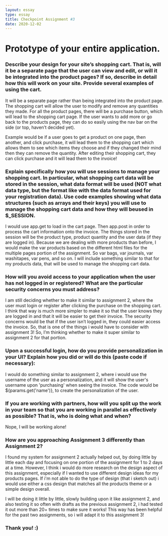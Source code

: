 ```yaml
---
layout: essay
type: essay
title: Checkpoint Assignment #3
date: 2020-12-02
---
```

<h1>Prototype of your entire application.</h1>
<h3>Describe your design for your site’s shopping cart. That is, will it be a separate page that the user can view and edit, or will it be integrated into the product pages? If so, describe in detail how this will work on your site. Provide several examples of using the cart.</h3>
<p>It will be a separate page rather than being integrated into the product page. The shopping cart will allow the user to modify and remove any quantities they made. For all the product pages, there will be a purchase button, which will lead to the shopping cart page. If the user wants to add more or go back to the products page, they can do so easily using the nav bar on the side (or top, haven’t decided yet).</p>
<p>Example would be if a user goes to get a product on one page, then another, and click purchase, it will lead them to the shopping cart which allows them to see which items they choose and if they changed their mind then they can remove the quantity. After editing their shopping cart, they can click purchase and it will lead them to the invoice!<p>

<h3>Explain specifically how you will use sessions to manage your shopping cart. In particular, what shopping cart data will be stored in the session, what data format will be used (NOT what data type, but the format like with the data format used for your registration data). Use code examples showing what data structures (such as arrays and their keys) you will use to manage the shopping cart data and how they will beused in $_SESSION.</h3>
<p>I would use app.get to load in the cart page. Then app.post in order to process the cart information onto the invoice.
The things stored in the session will be the product type, product quantity and the user data (if they are logged in).
Because we are dealing with more products than before, I would make the var products based on the different html files for the multiple pages portion of the assignment. So var bags, var journals, var washitapes, var pens, and so on. I will include something similar to that for my products data, that will be used to manage the shopping cart data.</p>

<h3>How will you avoid access to your application when the user has not logged in or registered? What are the particular security concerns you must address?</h3>
<p>I am still deciding whether to make it similar to assignment 2, where the user must login or register after clicking the purchase on the shopping cart. I think that way is much more simpler to make it so that the user knows they are logged in and that it will be easier to get their invoice. The security concerns would be that if the user isn’t logged in, they could easier access the invoice. So, that is one of the things i would have to consider with assignment 3! So, I’m thinking whether to make it super similar to assignment 2 for that portion. </p>

<h3>Upon a successful login, how do you provide personalization in your UI? Explain how you did or will do this (paste code if necessary):</h3>
<p>I would do something similar to assignment 2, where i would use the username of the user as a personalization, and it will show the user's username upon 'purchasing' when seeing the invoice. The code would be ${params.get('name')}, to create the personalization of the user.</p>

<h3>If you are working with partners, how will you split up the work in your team so that you are working in parallel as effectively as possible? That is, who is doing what and when?</h3>
<p>Nope, I will be working alone!<p>

<h3>How are you approaching Assignment 3 differently than Assignment 2?</h3>
<p>I found my system for assignment 2 actually helped out, by doing little by little each day and focusing on one portion of the assignment for 1 to 2 days at a time. However, I think i would do more research on the design aspect of this assignment, especially if I wanted to use different design ideas for my products pages. If i'm not able to do the type of design (that i sketch out) i would use either a css design that matches all the products theme or a simple design overall.</p>
<p>I will be doing it little by little, slowly building upon it like assignment 2, and also testing it so often with drafts as the previous assignment 2, i had tested it out more than 20+ times to make sure it works! This way has been helpful for the past two assignments, so i will adapt it to this assignment 3!<p>

<h3>Thank you! :) </h3>
